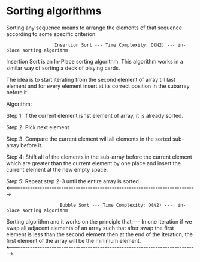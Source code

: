 # Sorting algorithms
 Sorting any sequence means to arrange the elements of that sequence according to some specific criterion.
 
                      Insertion Sort --- Time Complexity: O(N2) --- in-place sorting algorithm
Insertion Sort is an In-Place sorting algorithm. This algorithm works in a similar way of sorting a deck of playing cards.

The idea is to start iterating from the second element of array till last element and for every element insert at its correct position in the subarray before it.

Algorithm:

Step 1: If the current element is 1st element of array, 
        it is already sorted.
        
Step 2: Pick next element

Step 3: Compare the current element will all elements 
        in the sorted sub-array before it.
        
Step 4: Shift all of the elements in the sub-array before 
        the current element which are greater than the current 
        element by one place and insert the current element 
        at the new empty space.
        
Step 5: Repeat step 2-3 until the entire array is sorted.<br>
<---------------------------------------------------------------------------->

                        Bubble Sort --- Time Complexity: O(N2) ---  in-place sorting algorithm

Sorting algorithm and it works on the principle that:---
In one iteration if we swap all adjacent elements of an array such that after swap the first element is less than the second element then at the end of the iteration, the first element of the array will be the minimum element. <br>
<----------------------------------------------------------------------------->
                        
